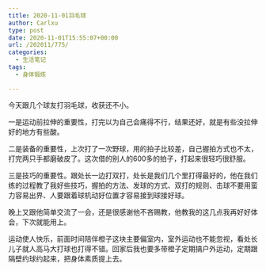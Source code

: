 ```yaml
---
title: 2020-11-01羽毛球
author: Carlxu
type: post
date: 2020-11-01T15:55:07+00:00
url: /202011/775/
categories:
  - 生活笔记
tags:
  - 身体锻炼

---
```

今天跟几个球友打羽毛球，收获还不小。

一是运动前拉伸的重要性，打完以为自己会痛得不行，结果还好，就是有些没拉伸好的地方有些酸。

二是装备的重要性，上次打了一次野球，用的拍子比较差，自己握拍方式也不太，打完两只手都磨破皮了。这次借的别人的600多的拍子，打起来很轻巧很舒服。

三是技巧的重要性。跟处长一边打双打，处长是我们几个里打得最好的，他在我们练的过程教了我好些技巧，握拍的方法、发球的方式、双打的规则、击球不要用蛮力容易出界、人要跟着球机动好位置才容易接到球接好球。

晚上又跟他简单交流了一会，还是很感谢他不吝赐教，他教我的这几点我再好好体会，下次就能用上。

运动使人快乐，前面时间陪伴橙子这块主要偏室内，室外运动也不能忽视，看处长儿子就人高马大打球也打得不错。回家后我也要多带橙子定期搞户外运动，定期跟隔壁约球约起来，把身体素质提上去。